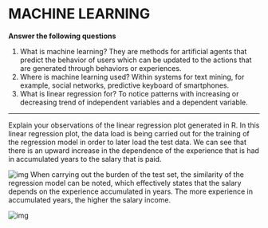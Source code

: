 # MACHINE LEARNING
**Answer the following questions**

1. What is machine learning?
They are methods for artificial agents that predict the behavior of users which can be updated to the actions that are generated through behaviors or experiences.
2. Where is machine learning used?
Within systems for text mining, for example, social networks, predictive keyboard of smartphones.
3. What is linear regression for?
To notice patterns with increasing or decreasing trend of independent variables and a dependent variable.
----------------------------------------------------------------
Explain your observations of the linear regression plot generated in R.
In this linear regression plot, the data load is being carried out for the training of the regression model in order to later load the test data.
We can see that there is an upward increase in the dependence of the experience that is had in accumulated years to the salary that is paid.

![img](https://drive.google.com/uc?export=view&id=1Dsk-11RLj-Xiw3Ax8RJfjQqt3jyQLhlC
)
When carrying out the burden of the test set, the similarity of the regression model can be noted, which effectively states that the salary depends on the experience accumulated in years.
The more experience in accumulated years, the higher the salary income.

![img](https://drive.google.com/uc?export=view&id=128-q_Yj7UhWaqYzvOjhWA6msbgdTYbKP)

